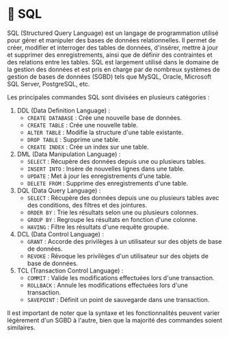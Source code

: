 # 🍰 SQL

SQL (Structured Query Language) est un langage de programmation utilisé pour gérer et manipuler des bases de données relationnelles. Il permet de créer, modifier et interroger des tables de données, d'insérer, mettre à jour et supprimer des enregistrements, ainsi que de définir des contraintes et des relations entre les tables. SQL est largement utilisé dans le domaine de la gestion des données et est pris en charge par de nombreux systèmes de gestion de bases de données (SGBD) tels que MySQL, Oracle, Microsoft SQL Server, PostgreSQL, etc.

Les principales commandes SQL sont divisées en plusieurs catégories :

1. DDL (Data Definition Language) :
   * `CREATE DATABASE` : Crée une nouvelle base de données.
   * `CREATE TABLE` : Crée une nouvelle table.
   * `ALTER TABLE` : Modifie la structure d'une table existante.
   * `DROP TABLE` : Supprime une table.
   * `CREATE INDEX` : Crée un index sur une table.
2. DML (Data Manipulation Language) :
   * `SELECT` : Récupère des données depuis une ou plusieurs tables.
   * `INSERT INTO` : Insère de nouvelles lignes dans une table.
   * `UPDATE` : Met à jour les enregistrements d'une table.
   * `DELETE FROM` : Supprime des enregistrements d'une table.
3. DQL (Data Query Language) :
   * `SELECT` : Récupère des données depuis une ou plusieurs tables avec des conditions, des filtres et des jointures.
   * `ORDER BY` : Trie les résultats selon une ou plusieurs colonnes.
   * `GROUP BY` : Regroupe les résultats en fonction d'une colonne.
   * `HAVING` : Filtre les résultats d'une requête groupée.
4. DCL (Data Control Language) :
   * `GRANT` : Accorde des privilèges à un utilisateur sur des objets de base de données.
   * `REVOKE` : Révoque les privilèges d'un utilisateur sur des objets de base de données.
5. TCL (Transaction Control Language) :
   * `COMMIT` : Valide les modifications effectuées lors d'une transaction.
   * `ROLLBACK` : Annule les modifications effectuées lors d'une transaction.
   * `SAVEPOINT` : Définit un point de sauvegarde dans une transaction.

Il est important de noter que la syntaxe et les fonctionnalités peuvent varier légèrement d'un SGBD à l'autre, bien que la majorité des commandes soient similaires.
